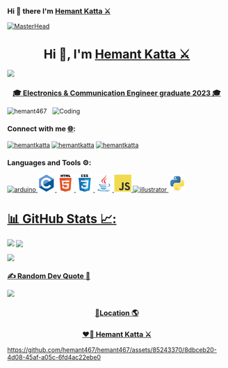 ### Hi 👋 there I'm  <a href="https://github.com/hemant467"> Hemant Katta ⚔️</a>
[![MasterHead](https://firebasestorage.googleapis.com/v0/b/flexi-coding.appspot.com/o/dempgi7-520f8d5f-63d4-4453-8822-dbc149ae27f8.gif?alt=media&token=91c0c7b2-93c3-4029-b011-1a8703c5730d)](https://rishavchanda.io)

<h1 align="center">Hi 👋, I'm <a href="https://hemantkatta.blogspot.com/">Hemant Katta ⚔️ </a></h1>

<img src="https://readme-typing-svg.herokuapp.com/?lines=Hi👋;I'm+Hemant+Katta;Welcome+to+my+profile;Have+a+look+around&font=Fira%20Code&color=%23D62F79&center=true&width=280&height=50">

<h3 align="center"><a href="https://www.youtube.com/watch?v=26vz07KW_20">🎓 Electronics & Communication Engineer graduate 2023 🎓</a></h3>
<img align="right" alt="Coding" width="400" src="https://cdn.dribbble.com/users/1162077/screenshots/3848914/programmer.gif">

<p align="left"> <img src="https://komarev.com/ghpvc/?username=hemant467&label=Profile%20views&color=0e75b6&style=flat" alt="hemant467" /> </p>

<h3 align="left">Connect with me <a href="https://hemantkatta.blogspot.com/">🌐</a>:</h3>
<p align="left">
<a href="https://www.instagram.com/h7822316" target="blank"><img align="center" src="https://raw.githubusercontent.com/rahuldkjain/github-profile-readme-generator/master/src/images/icons/Social/instagram.svg" alt="hemantkatta" height="30" width="40" /></a>
<a href="https://www.reddit.com/user/Hollow_007" target="blank"><img align="center" src="https://raw.githubusercontent.com/rahuldkjain/github-profile-readme-generator/master/src/images/icons/Social/reddit.svg" alt="hemantkatta" height="30" width="40" /></a>
<a href="https://medium.com/@hollowman183" target="blank"><img align="center" src="https://raw.githubusercontent.com/rahuldkjain/github-profile-readme-generator/master/src/images/icons/Social/medium.svg" alt="hemantkatta" height="30" width="40" /></a>

<h3 align="left">Languages and Tools ⚙️:</h3>
<p align="left"> 

<a href="https://www.arduino.cc/" target="_blank" rel="noreferrer"> <img src="https://cdn.worldvectorlogo.com/logos/arduino-1.svg" alt="arduino" width="40" height="40"/> </a> <a href="https://www.cprogramming.com/" target="_blank" rel="noreferrer"> <img src="https://raw.githubusercontent.com/devicons/devicon/master/icons/c/c-original.svg" alt="c" width="40" height="40"/> </a> <a href="https://www.w3.org/html/" target="_blank" rel="noreferrer"> <img src="https://raw.githubusercontent.com/devicons/devicon/master/icons/html5/html5-original-wordmark.svg" alt="html5" width="40" height="40"/> </a><a href="https://www.w3schools.com/css/" target="_blank" rel="noreferrer"> <img src="https://raw.githubusercontent.com/devicons/devicon/master/icons/css3/css3-original-wordmark.svg" alt="css3" width="40" height="40"/> </a> <a href="https://www.java.com" target="_blank" rel="noreferrer"> <img src="https://raw.githubusercontent.com/devicons/devicon/master/icons/java/java-original.svg" alt="java" width="40" height="40"/> </a> <a href="https://developer.mozilla.org/en-US/docs/Web/JavaScript" target="_blank" rel="noreferrer"> <img src="https://raw.githubusercontent.com/devicons/devicon/master/icons/javascript/javascript-original.svg" alt="javascript" width="40" height="40"/> </a> <a href="https://www.adobe.com/in/products/illustrator.html" target="_blank" rel="noreferrer"> <img src="https://www.vectorlogo.zone/logos/adobe_illustrator/adobe_illustrator-icon.svg" alt="illustrator" width="40" height="40"/> </a> <a href="https://www.python.org" target="_blank" rel="noreferrer"> <img src="https://raw.githubusercontent.com/devicons/devicon/master/icons/python/python-original.svg" alt="python" width="40" height="40"/> </a>
</p>  


# <a href="https://github.com/hemant467">📊 GitHub Stats 📈:</a>
<p><img align="left" src="https://github-readme-stats.vercel.app/api?username=hemant467&theme=radical&hide_border=true&include_all_commits=true&count_private=true"</p>
  
<p>&nbsp;<img align="center" src="https://github-readme-streak-stats.herokuapp.com/?user=hemant467&theme=radical&hide_border=true"</p>
  
<p><img align="center" src="https://github-readme-stats.vercel.app/api/top-langs/?username=hemant467&theme=radical&hide_border=true&include_all_commits=true&count_private=true&layout=compact"</p>

### <a href="https://github.com/hemant467">✍️ Random Dev Quote 📜</a>
![](https://w0.peakpx.com/wallpaper/480/384/HD-wallpaper-linux-quote-code-coding-programmer-programming-quotes-sayings-screen-text.jpg?type=horizontal&theme=radical) 

<h3 align="center"><a href="https://maps.app.goo.gl/nWomEHKSBC3NySZC6"> 📍Location 🌎 </a></h3>
<p align="center"> 

<h3 align="center"><a href="https://github.com/hemant467"> ❤️‍🔥 Hemant Katta ⚔️ </a></h3>
<p align="center"> 



https://github.com/hemant467/hemant467/assets/85243370/8dbceb20-4d08-45af-a05c-6fd4ac22ebe0


